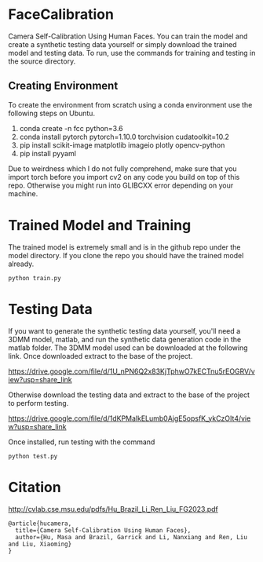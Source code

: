 # FaceCalibration
Camera Self-Calibration Using Human Faces. You can train the model and create a synthetic testing data yourself or simply download the trained model and testing data. To run, use the commands for training and testing in the source directory.

## Creating Environment
To create the environment from scratch using a conda environment use the following steps on Ubuntu.

1. conda create -n fcc python=3.6
2. conda install pytorch pytorch=1.10.0 torchvision cudatoolkit=10.2
3. pip install scikit-image matplotlib imageio plotly opencv-python             
4. pip install pyyaml

Due to weirdness which I do not fully comprehend, make sure that you import torch before you import cv2 on any code you build on top of this repo. Otherwise you might run into GLIBCXX error depending on your machine.

# Trained Model and Training
The trained model is extremely small and is in the github repo under the model directory. If you clone the repo you should have the trained model already.

```
python train.py
```

# Testing Data
If you want to generate the synthetic testing data yourself, you'll need a 3DMM model, matlab, and run the synthetic data generation code in the matlab folder. The 3DMM model used can be downloaded at the following link. Once downloaded extract to the base of the project.


https://drive.google.com/file/d/1U_nPN6Q2x83KjTphwO7kECTnu5rEOGRV/view?usp=share_link


Otherwise download the testing data and extract to the base of the project to perform testing. 

https://drive.google.com/file/d/1dKPMalkELumb0AjgE5opsfK_ykCzOIt4/view?usp=share_link


Once installed, run testing with the command

```
python test.py
```

# Citation
http://cvlab.cse.msu.edu/pdfs/Hu_Brazil_Li_Ren_Liu_FG2023.pdf

```
@article{hucamera,
  title={Camera Self-Calibration Using Human Faces},
  author={Hu, Masa and Brazil, Garrick and Li, Nanxiang and Ren, Liu and Liu, Xiaoming}
}
```
